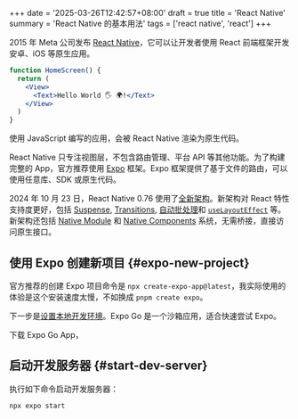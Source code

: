 +++
date = '2025-03-26T12:42:57+08:00'
draft = true
title = 'React Native'
summary = 'React Native 的基本用法'
tags = ['react native', 'react']
+++

2015 年 Meta 公司发布 [React Native][reactnative]，它可以让开发者使用 React 前端框架开发安卓、iOS 等原生应用。

```jsx
function HomeScreen() {
  return (
    <View>
      <Text>Hello World 🖐️ 🌍!</Text>
    </View>
  )
}
```

使用 JavaScript 编写的应用，会被 React Native 渲染为原生代码。

React Native 只专注视图层，不包含路由管理、平台 API 等其他功能。为了构建完整的 App，官方推荐使用 [Expo][expo] 框架。Expo 框架提供了基于文件的路由，可以使用任意库、SDK 或原生代码。

2024 年 10 月 23 日，React Native 0.76 使用了[全新架构][new-arch]。新架构对 React 特性支持度更好，包括 [Suspense][suspense], [Transitions][transitions], [自动批处理][auto-batch]和 [`useLayoutEffect`][useLayoutEffect] 等。新架构还包括 [Native Module][native-modules] 和 [Native Components][native-components] 系统，无需桥接，直接访问原生接口。

## 使用 Expo 创建新项目 {#expo-new-project}

官方推荐的创建 Expo 项目命令是 `npx create-expo-app@latest`，我实际使用的体验是这个安装速度太慢，不如换成 `pnpm create expo`。

下一步是[设置本地开发环境][setup-env]。Expo Go 是一个沙箱应用，适合快速尝试 Expo。

下载 Expo Go App，

## 启动开发服务器 {#start-dev-server}

执行如下命令启动开发服务器：

```sh
npx expo start
```

[reactnative]: https://reactnative.dev/
[expo]: https://expo.dev/
[new-arch]: https://reactnative.dev/blog/2024/10/23/the-new-architecture-is-here
[suspense]: https://react.dev/blog/2022/03/29/react-v18#new-suspense-features
[transitions]: https://react.dev/blog/2022/03/29/react-v18#new-feature-transitions
[auto-batch]: https://react.dev/blog/2022/03/29/react-v18#new-feature-automatic-batching
[useLayoutEffect]: https://react.dev/reference/react/useLayoutEffect
[native-modules]: https://reactnative.dev/docs/next/turbo-native-modules-introduction
[native-components]: https://reactnative.dev/docs/next/fabric-native-components-introduction
[setup-env]: https://docs.expo.dev/get-started/set-up-your-environment
